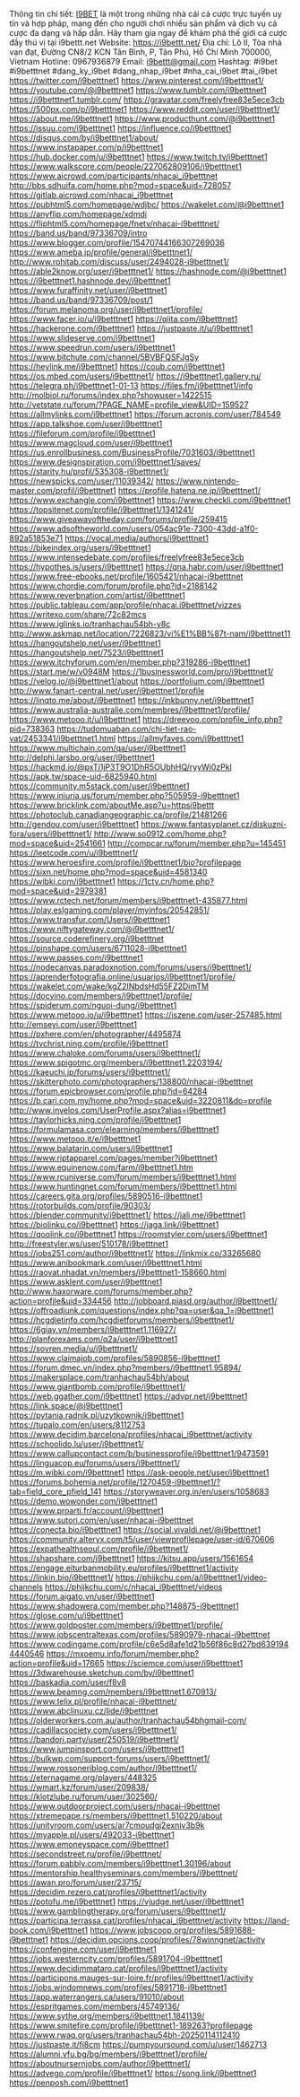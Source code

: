 Thông tin chi tiết: <a href="https://i9bettt.net/">I9BET</a> là một trong những nhà cái cá cược trực tuyến uy tín và hợp pháp, mang đến cho người chơi nhiều sản phẩm và dịch vụ cá cược đa dạng và hấp dẫn. Hãy tham gia ngay để khám phá thế giới cá cược đầy thú vị tại i9bettt.net
Website: <a href="https://i9bettt.net/">https://i9bettt.net/</a>
Địa chỉ: Lô II, Tòa nhà vạn đạt, Đường CN8/2 KCN Tân Bình, P, Tân Phú, Hồ Chí Minh 700000, Vietnam
Hotline: 0967936879
Email: i9bettt@gmail.com
Hashtag: #i9bet #i9betttnet #dang_ky_i9bet #dang_nhap_i9bet #nha_cai_i9bet #tai_i9bet
<a href="https://twitter.com/i9betttnet1">https://twitter.com/i9betttnet1</a>
<a href="https://www.pinterest.com/i9betttnet1/">https://www.pinterest.com/i9betttnet1/</a>
<a href="https://youtube.com/@i9betttnet1">https://youtube.com/@i9betttnet1</a>
<a href="https://www.tumblr.com/i9betttnet1">https://www.tumblr.com/i9betttnet1</a>
<a href="https://i9betttnet1.tumblr.com/">https://i9betttnet1.tumblr.com/</a>
<a href="https://gravatar.com/freelyfree83e5ece3cb">https://gravatar.com/freelyfree83e5ece3cb</a>
<a href="https://500px.com/p/i9betttnet1">https://500px.com/p/i9betttnet1</a>
<a href="https://www.reddit.com/user/i9betttnet1/">https://www.reddit.com/user/i9betttnet1/</a>
<a href="https://about.me/i9betttnet1">https://about.me/i9betttnet1</a>
<a href="https://www.producthunt.com/@i9betttnet1">https://www.producthunt.com/@i9betttnet1</a>
<a href="https://issuu.com/i9betttnet1">https://issuu.com/i9betttnet1</a>
<a href="https://influence.co/i9betttnet1">https://influence.co/i9betttnet1</a>
<a href="https://disqus.com/by/i9betttnet1/about/">https://disqus.com/by/i9betttnet1/about/</a>
<a href="https://www.instapaper.com/p/i9betttnet1">https://www.instapaper.com/p/i9betttnet1</a>
<a href="https://hub.docker.com/u/i9betttnet1">https://hub.docker.com/u/i9betttnet1</a>
<a href="https://www.twitch.tv/i9betttnet1">https://www.twitch.tv/i9betttnet1</a>
<a href="https://www.walkscore.com/people/227062809106/i9betttnet1">https://www.walkscore.com/people/227062809106/i9betttnet1</a>
<a href="https://www.aicrowd.com/participants/nhacai_i9betttnet">https://www.aicrowd.com/participants/nhacai_i9betttnet</a>
<a href="http://bbs.sdhuifa.com/home.php?mod=space&uid=728057">http://bbs.sdhuifa.com/home.php?mod=space&uid=728057</a>
<a href="https://gitlab.aicrowd.com/nhacai_i9betttnet">https://gitlab.aicrowd.com/nhacai_i9betttnet</a>
<a href="https://pubhtml5.com/homepage/wdjbc/">https://pubhtml5.com/homepage/wdjbc/</a>
<a href="https://wakelet.com/@i9betttnet1">https://wakelet.com/@i9betttnet1</a>
<a href="https://anyflip.com/homepage/xdmdi">https://anyflip.com/homepage/xdmdi</a>
<a href="https://fliphtml5.com/homepage/fnetv/nhacai-i9betttnet/">https://fliphtml5.com/homepage/fnetv/nhacai-i9betttnet/</a>
<a href="https://band.us/band/97336709/intro">https://band.us/band/97336709/intro</a>
<a href="https://www.blogger.com/profile/15470744166307269036">https://www.blogger.com/profile/15470744166307269036</a>
<a href="https://www.ameba.jp/profile/general/i9betttnet1/">https://www.ameba.jp/profile/general/i9betttnet1/</a>
<a href="http://www.rohitab.com/discuss/user/2494028-i9betttnet1/">http://www.rohitab.com/discuss/user/2494028-i9betttnet1/</a>
<a href="https://able2know.org/user/i9betttnet1/">https://able2know.org/user/i9betttnet1/</a>
<a href="https://hashnode.com/@i9betttnet1">https://hashnode.com/@i9betttnet1</a>
<a href="https://i9betttnet1.hashnode.dev/i9betttnet1">https://i9betttnet1.hashnode.dev/i9betttnet1</a>
<a href="https://www.furaffinity.net/user/i9betttnet1">https://www.furaffinity.net/user/i9betttnet1</a>
<a href="https://band.us/band/97336709/post/1">https://band.us/band/97336709/post/1</a>
<a href="https://forum.melanoma.org/user/i9betttnet1/profile/">https://forum.melanoma.org/user/i9betttnet1/profile/</a>
<a href="https://www.facer.io/u/i9betttnet1">https://www.facer.io/u/i9betttnet1</a>
<a href="https://qiita.com/i9betttnet1">https://qiita.com/i9betttnet1</a>
<a href="https://hackerone.com/i9betttnet1">https://hackerone.com/i9betttnet1</a>
<a href="https://justpaste.it/u/i9betttnet1">https://justpaste.it/u/i9betttnet1</a>
<a href="https://www.slideserve.com/i9betttnet1">https://www.slideserve.com/i9betttnet1</a>
<a href="https://www.speedrun.com/users/i9betttnet1">https://www.speedrun.com/users/i9betttnet1</a>
<a href="https://www.bitchute.com/channel/5BVBFQSFJgSy">https://www.bitchute.com/channel/5BVBFQSFJgSy</a>
<a href="https://heylink.me/i9betttnet1">https://heylink.me/i9betttnet1</a>
<a href="https://coub.com/i9betttnet1">https://coub.com/i9betttnet1</a>
<a href="https://os.mbed.com/users/i9betttnet1/">https://os.mbed.com/users/i9betttnet1/</a>
<a href="https://i9betttnet1.gallery.ru/">https://i9betttnet1.gallery.ru/</a>
<a href="https://telegra.ph/i9betttnet1-01-13">https://telegra.ph/i9betttnet1-01-13</a>
<a href="https://files.fm/i9betttnet1/info">https://files.fm/i9betttnet1/info</a>
<a href="http://molbiol.ru/forums/index.php?showuser=1422515">http://molbiol.ru/forums/index.php?showuser=1422515</a>
<a href="http://vetstate.ru/forum/?PAGE_NAME=profile_view&UID=159527">http://vetstate.ru/forum/?PAGE_NAME=profile_view&UID=159527</a>
<a href="https://allmylinks.com/i9betttnet1">https://allmylinks.com/i9betttnet1</a>
<a href="https://forum.acronis.com/user/784549">https://forum.acronis.com/user/784549</a>
<a href="https://app.talkshoe.com/user/i9betttnet1">https://app.talkshoe.com/user/i9betttnet1</a>
<a href="https://fileforum.com/profile/i9betttnet1">https://fileforum.com/profile/i9betttnet1</a>
<a href="https://www.magcloud.com/user/i9betttnet1">https://www.magcloud.com/user/i9betttnet1</a>
<a href="https://us.enrollbusiness.com/BusinessProfile/7031603/i9betttnet1">https://us.enrollbusiness.com/BusinessProfile/7031603/i9betttnet1</a>
<a href="https://www.designspiration.com/i9betttnet1/saves/">https://www.designspiration.com/i9betttnet1/saves/</a>
<a href="https://starity.hu/profil/535308-i9betttnet1/">https://starity.hu/profil/535308-i9betttnet1/</a>
<a href="https://newspicks.com/user/11039342/">https://newspicks.com/user/11039342/</a>
<a href="https://www.nintendo-master.com/profil/i9betttnet1">https://www.nintendo-master.com/profil/i9betttnet1</a>
<a href="https://profile.hatena.ne.jp/i9betttnet1/">https://profile.hatena.ne.jp/i9betttnet1/</a>
<a href="https://www.exchangle.com/i9betttnet1">https://www.exchangle.com/i9betttnet1</a>
<a href="https://www.checkli.com/i9betttnet1">https://www.checkli.com/i9betttnet1</a>
<a href="https://topsitenet.com/profile/i9betttnet1/1341241/">https://topsitenet.com/profile/i9betttnet1/1341241/</a>
<a href="https://www.giveawayoftheday.com/forums/profile/259415">https://www.giveawayoftheday.com/forums/profile/259415</a>
<a href="https://www.adsoftheworld.com/users/054ac91e-7300-43dd-a1f0-892a51853e71">https://www.adsoftheworld.com/users/054ac91e-7300-43dd-a1f0-892a51853e71</a>
<a href="https://vocal.media/authors/i9betttnet1">https://vocal.media/authors/i9betttnet1</a>
<a href="https://bikeindex.org/users/i9betttnet1">https://bikeindex.org/users/i9betttnet1</a>
<a href="https://www.intensedebate.com/profiles/freelyfree83e5ece3cb">https://www.intensedebate.com/profiles/freelyfree83e5ece3cb</a>
<a href="https://hypothes.is/users/i9betttnet1">https://hypothes.is/users/i9betttnet1</a>
<a href="https://qna.habr.com/user/i9betttnet1">https://qna.habr.com/user/i9betttnet1</a>
<a href="https://www.free-ebooks.net/profile/1605421/nhacai-i9betttnet">https://www.free-ebooks.net/profile/1605421/nhacai-i9betttnet</a>
<a href="https://www.chordie.com/forum/profile.php?id=2188142">https://www.chordie.com/forum/profile.php?id=2188142</a>
<a href="https://www.reverbnation.com/artist/i9betttnet1">https://www.reverbnation.com/artist/i9betttnet1</a>
<a href="https://public.tableau.com/app/profile/nhacai.i9betttnet/vizzes">https://public.tableau.com/app/profile/nhacai.i9betttnet/vizzes</a>
<a href="https://writexo.com/share/72c82mcs">https://writexo.com/share/72c82mcs</a>
<a href="https://www.iglinks.io/tranhachau54bh-y8c">https://www.iglinks.io/tranhachau54bh-y8c</a>
<a href="http://www.askmap.net/location/7226823/vi%E1%BB%87t-nam/i9betttnet11">http://www.askmap.net/location/7226823/vi%E1%BB%87t-nam/i9betttnet11</a>
<a href="https://hangoutshelp.net/user/i9betttnet1">https://hangoutshelp.net/user/i9betttnet1</a>
<a href="https://hangoutshelp.net/7523/i9betttnet1">https://hangoutshelp.net/7523/i9betttnet1</a>
<a href="https://www.itchyforum.com/en/member.php?319286-i9betttnet1">https://www.itchyforum.com/en/member.php?319286-i9betttnet1</a>
<a href="https://start.me/w/v0948M">https://start.me/w/v0948M</a>
<a href="https://1businessworld.com/pro/i9betttnet1/">https://1businessworld.com/pro/i9betttnet1/</a>
<a href="https://velog.io/@i9betttnet1/about">https://velog.io/@i9betttnet1/about</a>
<a href="https://portfolium.com/i9betttnet1">https://portfolium.com/i9betttnet1</a>
<a href="http://www.fanart-central.net/user/i9betttnet1/profile">http://www.fanart-central.net/user/i9betttnet1/profile</a>
<a href="https://linqto.me/about/i9betttnet1">https://linqto.me/about/i9betttnet1</a>
<a href="https://inkbunny.net/i9betttnet1">https://inkbunny.net/i9betttnet1</a>
<a href="https://www.australia-australie.com/membres/i9betttnet1/profile/">https://www.australia-australie.com/membres/i9betttnet1/profile/</a>
<a href="https://www.metooo.it/u/i9betttnet1">https://www.metooo.it/u/i9betttnet1</a>
<a href="https://dreevoo.com/profile_info.php?pid=738363">https://dreevoo.com/profile_info.php?pid=738363</a>
<a href="https://tudomuaban.com/chi-tiet-rao-vat/2453341/i9betttnet1.html">https://tudomuaban.com/chi-tiet-rao-vat/2453341/i9betttnet1.html</a>
<a href="https://allmyfaves.com/i9betttnet1">https://allmyfaves.com/i9betttnet1</a>
<a href="https://www.multichain.com/qa/user/i9betttnet1">https://www.multichain.com/qa/user/i9betttnet1</a>
<a href="http://delphi.larsbo.org/user/i9betttnet1">http://delphi.larsbo.org/user/i9betttnet1</a>
<a href="https://hackmd.io/@pxTi1jP3T9O1DhR5OUbhHQ/ryyWi0zPkl">https://hackmd.io/@pxTi1jP3T9O1DhR5OUbhHQ/ryyWi0zPkl</a>
<a href="https://apk.tw/space-uid-6825940.html">https://apk.tw/space-uid-6825940.html</a>
<a href="https://community.m5stack.com/user/i9betttnet1">https://community.m5stack.com/user/i9betttnet1</a>
<a href="https://www.iniuria.us/forum/member.php?505959-i9betttnet1">https://www.iniuria.us/forum/member.php?505959-i9betttnet1</a>
<a href="https://www.bricklink.com/aboutMe.asp?u=httpsi9bettt">https://www.bricklink.com/aboutMe.asp?u=httpsi9bettt</a>
<a href="https://photoclub.canadiangeographic.ca/profile/21481266">https://photoclub.canadiangeographic.ca/profile/21481266</a>
<a href="http://gendou.com/user/i9betttnet1">http://gendou.com/user/i9betttnet1</a>
<a href="https://www.fantasyplanet.cz/diskuzni-fora/users/i9betttnet1/">https://www.fantasyplanet.cz/diskuzni-fora/users/i9betttnet1/</a>
<a href="http://www.so0912.com/home.php?mod=space&uid=2541661">http://www.so0912.com/home.php?mod=space&uid=2541661</a>
<a href="http://compcar.ru/forum/member.php?u=145451">http://compcar.ru/forum/member.php?u=145451</a>
<a href="https://leetcode.com/u/i9betttnet1/">https://leetcode.com/u/i9betttnet1/</a>
<a href="https://www.heroesfire.com/profile/i9betttnet1/bio?profilepage">https://www.heroesfire.com/profile/i9betttnet1/bio?profilepage</a>
<a href="https://sixn.net/home.php?mod=space&uid=4581340">https://sixn.net/home.php?mod=space&uid=4581340</a>
<a href="https://wibki.com/i9betttnet1">https://wibki.com/i9betttnet1</a>
<a href="https://1ctv.cn/home.php?mod=space&uid=2979381">https://1ctv.cn/home.php?mod=space&uid=2979381</a>
<a href="https://www.rctech.net/forum/members/i9betttnet1-435877.html">https://www.rctech.net/forum/members/i9betttnet1-435877.html</a>
<a href="https://play.eslgaming.com/player/myinfos/20542851/">https://play.eslgaming.com/player/myinfos/20542851/</a>
<a href="https://www.transfur.com/Users/i9betttnet1">https://www.transfur.com/Users/i9betttnet1</a>
<a href="https://www.niftygateway.com/@i9betttnet1/">https://www.niftygateway.com/@i9betttnet1/</a>
<a href="https://source.coderefinery.org/i9betttnet">https://source.coderefinery.org/i9betttnet</a>
<a href="https://pinshape.com/users/6711028-i9betttnet1">https://pinshape.com/users/6711028-i9betttnet1</a>
<a href="https://www.passes.com/i9betttnet1">https://www.passes.com/i9betttnet1</a>
<a href="https://nodecanvas.paradoxnotion.com/forums/users/i9betttnet1/">https://nodecanvas.paradoxnotion.com/forums/users/i9betttnet1/</a>
<a href="https://aprenderfotografia.online/usuarios/i9betttnet1/profile/">https://aprenderfotografia.online/usuarios/i9betttnet1/profile/</a>
<a href="https://wakelet.com/wake/kgZ2INbdsHd55FZ2DimTM">https://wakelet.com/wake/kgZ2INbdsHd55FZ2DimTM</a>
<a href="https://docvino.com/members/i9betttnet1/profile/">https://docvino.com/members/i9betttnet1/profile/</a>
<a href="https://spiderum.com/nguoi-dung/i9betttnet1">https://spiderum.com/nguoi-dung/i9betttnet1</a>
<a href="https://www.metooo.io/u/i9betttnet1">https://www.metooo.io/u/i9betttnet1</a>
<a href="https://iszene.com/user-257485.html">https://iszene.com/user-257485.html</a>
<a href="http://emseyi.com/user/i9betttnet1">http://emseyi.com/user/i9betttnet1</a>
<a href="https://pxhere.com/en/photographer/4495874">https://pxhere.com/en/photographer/4495874</a>
<a href="https://tvchrist.ning.com/profile/i9betttnet1">https://tvchrist.ning.com/profile/i9betttnet1</a>
<a href="https://www.chaloke.com/forums/users/i9betttnet1/">https://www.chaloke.com/forums/users/i9betttnet1/</a>
<a href="https://www.spigotmc.org/members/i9betttnet1.2203194/">https://www.spigotmc.org/members/i9betttnet1.2203194/</a>
<a href="https://kaeuchi.jp/forums/users/i9betttnet1/">https://kaeuchi.jp/forums/users/i9betttnet1/</a>
<a href="https://skitterphoto.com/photographers/138800/nhacai-i9betttnet">https://skitterphoto.com/photographers/138800/nhacai-i9betttnet</a>
<a href="https://forum.epicbrowser.com/profile.php?id=64284">https://forum.epicbrowser.com/profile.php?id=64284</a>
<a href="https://b.cari.com.my/home.php?mod=space&uid=3220811&do=profile">https://b.cari.com.my/home.php?mod=space&uid=3220811&do=profile</a>
<a href="http://www.invelos.com/UserProfile.aspx?alias=i9betttnet1">http://www.invelos.com/UserProfile.aspx?alias=i9betttnet1</a>
<a href="https://taylorhicks.ning.com/profile/i9betttnet1">https://taylorhicks.ning.com/profile/i9betttnet1</a>
<a href="https://formulamasa.com/elearning/members/i9betttnet1">https://formulamasa.com/elearning/members/i9betttnet1</a>
<a href="https://www.metooo.it/e/i9betttnet1">https://www.metooo.it/e/i9betttnet1</a>
<a href="https://www.balatarin.com/users/i9betttnet1">https://www.balatarin.com/users/i9betttnet1</a>
<a href="https://www.riptapparel.com/pages/member?i9betttnet1">https://www.riptapparel.com/pages/member?i9betttnet1</a>
<a href="https://www.equinenow.com/farm/i9betttnet1.htm">https://www.equinenow.com/farm/i9betttnet1.htm</a>
<a href="https://www.rcuniverse.com/forum/members/i9betttnet1.html">https://www.rcuniverse.com/forum/members/i9betttnet1.html</a>
<a href="https://www.huntingnet.com/forum/members/i9betttnet1.html">https://www.huntingnet.com/forum/members/i9betttnet1.html</a>
<a href="https://careers.gita.org/profiles/5890516-i9betttnet1">https://careers.gita.org/profiles/5890516-i9betttnet1</a>
<a href="https://rotorbuilds.com/profile/90303/">https://rotorbuilds.com/profile/90303/</a>
<a href="https://blender.community/i9betttnet1/">https://blender.community/i9betttnet1/</a>
<a href="https://jali.me/i9betttnet1">https://jali.me/i9betttnet1</a>
<a href="https://biolinku.co/i9betttnet1">https://biolinku.co/i9betttnet1</a>
<a href="https://jaga.link/i9betttnet1">https://jaga.link/i9betttnet1</a>
<a href="https://qoolink.co/i9betttnet1">https://qoolink.co/i9betttnet1</a>
<a href="https://roomstyler.com/users/i9betttnet1">https://roomstyler.com/users/i9betttnet1</a>
<a href="http://freestyler.ws/user/510178/i9betttnet1">http://freestyler.ws/user/510178/i9betttnet1</a>
<a href="https://jobs251.com/author/i9betttnet1/">https://jobs251.com/author/i9betttnet1/</a>
<a href="https://linkmix.co/33265680">https://linkmix.co/33265680</a>
<a href="https://www.anibookmark.com/user/i9betttnet1.html">https://www.anibookmark.com/user/i9betttnet1.html</a>
<a href="https://raovat.nhadat.vn/members/i9betttnet1-158660.html">https://raovat.nhadat.vn/members/i9betttnet1-158660.html</a>
<a href="https://www.asklent.com/user/i9betttnet1">https://www.asklent.com/user/i9betttnet1</a>
<a href="http://www.haxorware.com/forums/member.php?action=profile&uid=334456">http://www.haxorware.com/forums/member.php?action=profile&uid=334456</a>
<a href="http://jobboard.piasd.org/author/i9betttnet1/">http://jobboard.piasd.org/author/i9betttnet1/</a>
<a href="https://offroadjunk.com/questions/index.php?qa=user&qa_1=i9betttnet1">https://offroadjunk.com/questions/index.php?qa=user&qa_1=i9betttnet1</a>
<a href="https://hcgdietinfo.com/hcgdietforums/members/i9betttnet1/">https://hcgdietinfo.com/hcgdietforums/members/i9betttnet1/</a>
<a href="https://6giay.vn/members/i9betttnet1.116927/">https://6giay.vn/members/i9betttnet1.116927/</a>
<a href="http://planforexams.com/q2a/user/i9betttnet1">http://planforexams.com/q2a/user/i9betttnet1</a>
<a href="https://sovren.media/u/i9betttnet1/">https://sovren.media/u/i9betttnet1/</a>
<a href="https://www.claimajob.com/profiles/5890856-i9betttnet1">https://www.claimajob.com/profiles/5890856-i9betttnet1</a>
<a href="https://forum.dmec.vn/index.php?members/i9betttnet1.95894/">https://forum.dmec.vn/index.php?members/i9betttnet1.95894/</a>
<a href="https://makersplace.com/tranhachau54bh/about">https://makersplace.com/tranhachau54bh/about</a>
<a href="https://www.giantbomb.com/profile/i9betttnet1/">https://www.giantbomb.com/profile/i9betttnet1/</a>
<a href="https://web.ggather.com/i9betttnet1">https://web.ggather.com/i9betttnet1</a>
<a href="https://advpr.net/i9betttnet1">https://advpr.net/i9betttnet1</a>
<a href="https://link.space/@i9betttnet1">https://link.space/@i9betttnet1</a>
<a href="https://pytania.radnik.pl/uzytkownik/i9betttnet1">https://pytania.radnik.pl/uzytkownik/i9betttnet1</a>
<a href="https://tupalo.com/en/users/8112753">https://tupalo.com/en/users/8112753</a>
<a href="https://www.decidim.barcelona/profiles/nhacai_i9betttnet/activity">https://www.decidim.barcelona/profiles/nhacai_i9betttnet/activity</a>
<a href="https://schoolido.lu/user/i9betttnet1/">https://schoolido.lu/user/i9betttnet1/</a>
<a href="https://www.callupcontact.com/b/businessprofile/i9betttnet1/9473591">https://www.callupcontact.com/b/businessprofile/i9betttnet1/9473591</a>
<a href="https://linguacop.eu/forums/users/i9betttnet1/">https://linguacop.eu/forums/users/i9betttnet1/</a>
<a href="https://m.wibki.com/i9betttnet1">https://m.wibki.com/i9betttnet1</a>
<a href="https://ask-people.net/user/i9betttnet1">https://ask-people.net/user/i9betttnet1</a>
<a href="https://forums.bohemia.net/profile/1270459-i9betttnet1/?tab=field_core_pfield_141">https://forums.bohemia.net/profile/1270459-i9betttnet1/?tab=field_core_pfield_141</a>
<a href="https://storyweaver.org.in/en/users/1058683">https://storyweaver.org.in/en/users/1058683</a>
<a href="https://demo.wowonder.com/i9betttnet1">https://demo.wowonder.com/i9betttnet1</a>
<a href="https://www.proarti.fr/account/i9betttnet1">https://www.proarti.fr/account/i9betttnet1</a>
<a href="https://www.sutori.com/en/user/nhacai-i9betttnet">https://www.sutori.com/en/user/nhacai-i9betttnet</a>
<a href="https://conecta.bio/i9betttnet1">https://conecta.bio/i9betttnet1</a>
<a href="https://social.vivaldi.net/@i9betttnet1">https://social.vivaldi.net/@i9betttnet1</a>
<a href="https://community.alteryx.com/t5/user/viewprofilepage/user-id/670606">https://community.alteryx.com/t5/user/viewprofilepage/user-id/670606</a>
<a href="https://expathealthseoul.com/profile/i9betttnet1/">https://expathealthseoul.com/profile/i9betttnet1/</a>
<a href="https://shapshare.com/i9betttnet1">https://shapshare.com/i9betttnet1</a>
<a href="https://kitsu.app/users/1561654">https://kitsu.app/users/1561654</a>
<a href="https://engage.eiturbanmobility.eu/profiles/i9betttnet1/activity">https://engage.eiturbanmobility.eu/profiles/i9betttnet1/activity</a>
<a href="https://linkin.bio/i9betttnet1/">https://linkin.bio/i9betttnet1/</a>
<a href="https://phijkchu.com/a/i9betttnet1/video-channels">https://phijkchu.com/a/i9betttnet1/video-channels</a>
<a href="https://phijkchu.com/c/nhacai_i9betttnet/videos">https://phijkchu.com/c/nhacai_i9betttnet/videos</a>
<a href="https://forum.aigato.vn/user/i9betttnet1">https://forum.aigato.vn/user/i9betttnet1</a>
<a href="https://www.shadowera.com/member.php?148875-i9betttnet1">https://www.shadowera.com/member.php?148875-i9betttnet1</a>
<a href="https://glose.com/u/i9betttnet1">https://glose.com/u/i9betttnet1</a>
<a href="https://www.goldposter.com/members/i9betttnet1/profile/">https://www.goldposter.com/members/i9betttnet1/profile/</a>
<a href="https://www.jobscentraltexas.com/profiles/5890979-nhacai-i9betttnet">https://www.jobscentraltexas.com/profiles/5890979-nhacai-i9betttnet</a>
<a href="https://www.codingame.com/profile/c6e5d8afe1d21b56f86c8d27bd6391944440546">https://www.codingame.com/profile/c6e5d8afe1d21b56f86c8d27bd6391944440546</a>
<a href="https://mxoemu.info/forum/member.php?action=profile&uid=17665">https://mxoemu.info/forum/member.php?action=profile&uid=17665</a>
<a href="https://sciemce.com/user/i9betttnet1">https://sciemce.com/user/i9betttnet1</a>
<a href="https://3dwarehouse.sketchup.com/by/i9betttnet1">https://3dwarehouse.sketchup.com/by/i9betttnet1</a>
<a href="https://baskadia.com/user/f8v8">https://baskadia.com/user/f8v8</a>
<a href="https://www.beamng.com/members/i9betttnet1.670913/">https://www.beamng.com/members/i9betttnet1.670913/</a>
<a href="https://www.telix.pl/profile/nhacai-i9betttnet/">https://www.telix.pl/profile/nhacai-i9betttnet/</a>
<a href="https://www.abclinuxu.cz/lide/i9betttnet">https://www.abclinuxu.cz/lide/i9betttnet</a>
<a href="https://olderworkers.com.au/author/tranhachau54bhgmail-com/">https://olderworkers.com.au/author/tranhachau54bhgmail-com/</a>
<a href="https://cadillacsociety.com/users/i9betttnet1/">https://cadillacsociety.com/users/i9betttnet1/</a>
<a href="https://bandori.party/user/250519/i9betttnet1/">https://bandori.party/user/250519/i9betttnet1/</a>
<a href="https://www.jumpinsport.com/users/i9betttnet1">https://www.jumpinsport.com/users/i9betttnet1</a>
<a href="https://bulkwp.com/support-forums/users/i9betttnet1/">https://bulkwp.com/support-forums/users/i9betttnet1/</a>
<a href="https://www.rossoneriblog.com/author/i9betttnet1/">https://www.rossoneriblog.com/author/i9betttnet1/</a>
<a href="https://eternagame.org/players/448325">https://eternagame.org/players/448325</a>
<a href="https://wmart.kz/forum/user/209838/">https://wmart.kz/forum/user/209838/</a>
<a href="https://klotzlube.ru/forum/user/302560/">https://klotzlube.ru/forum/user/302560/</a>
<a href="https://www.outdoorproject.com/users/nhacai-i9betttnet">https://www.outdoorproject.com/users/nhacai-i9betttnet</a>
<a href="https://xtremepape.rs/members/i9betttnet1.510220/about">https://xtremepape.rs/members/i9betttnet1.510220/about</a>
<a href="https://unityroom.com/users/ar7cmoudgj2exniv3b9k">https://unityroom.com/users/ar7cmoudgj2exniv3b9k</a>
<a href="https://myapple.pl/users/492033-i9betttnet1">https://myapple.pl/users/492033-i9betttnet1</a>
<a href="https://www.emoneyspace.com/i9betttnet1">https://www.emoneyspace.com/i9betttnet1</a>
<a href="https://secondstreet.ru/profile/i9betttnet/">https://secondstreet.ru/profile/i9betttnet/</a>
<a href="https://forum.pabbly.com/members/i9betttnet1.30196/about">https://forum.pabbly.com/members/i9betttnet1.30196/about</a>
<a href="https://mentorship.healthyseminars.com/members/i9betttnet/">https://mentorship.healthyseminars.com/members/i9betttnet/</a>
<a href="https://awan.pro/forum/user/23715/">https://awan.pro/forum/user/23715/</a>
<a href="https://decidim.rezero.cat/profiles/i9betttnet1/activity">https://decidim.rezero.cat/profiles/i9betttnet1/activity</a>
<a href="https://potofu.me/i9betttnet1">https://potofu.me/i9betttnet1</a>
<a href="https://vjudge.net/user/i9betttnet1">https://vjudge.net/user/i9betttnet1</a>
<a href="https://www.gamblingtherapy.org/forum/users/i9betttnet1/">https://www.gamblingtherapy.org/forum/users/i9betttnet1/</a>
<a href="https://participa.terrassa.cat/profiles/nhacai_i9betttnet/activity">https://participa.terrassa.cat/profiles/nhacai_i9betttnet/activity</a>
<a href="https://land-book.com/i9betttnet1">https://land-book.com/i9betttnet1</a>
<a href="https://www.jobscoop.org/profiles/5891688-i9betttnet1">https://www.jobscoop.org/profiles/5891688-i9betttnet1</a>
<a href="https://decidim.opcions.coop/profiles/78winngnet/activity">https://decidim.opcions.coop/profiles/78winngnet/activity</a>
<a href="https://confengine.com/user/i9betttnet1">https://confengine.com/user/i9betttnet1</a>
<a href="https://jobs.westerncity.com/profiles/5891704-i9betttnet1">https://jobs.westerncity.com/profiles/5891704-i9betttnet1</a>
<a href="https://www.decidimmataro.cat/profiles/i9betttnet1/activity">https://www.decidimmataro.cat/profiles/i9betttnet1/activity</a>
<a href="https://participons.mauges-sur-loire.fr/profiles/i9betttnet1/activity">https://participons.mauges-sur-loire.fr/profiles/i9betttnet1/activity</a>
<a href="https://jobs.windomnews.com/profiles/5891718-i9betttnet1">https://jobs.windomnews.com/profiles/5891718-i9betttnet1</a>
<a href="https://app.waterrangers.ca/users/91010/about">https://app.waterrangers.ca/users/91010/about</a>
<a href="https://espritgames.com/members/45749136/">https://espritgames.com/members/45749136/</a>
<a href="https://www.sythe.org/members/i9betttnet1.1841139/">https://www.sythe.org/members/i9betttnet1.1841139/</a>
<a href="https://www.smitefire.com/profile/i9betttnet1-189263?profilepage">https://www.smitefire.com/profile/i9betttnet1-189263?profilepage</a>
<a href="https://www.rwaq.org/users/tranhachau54bh-20250114112410">https://www.rwaq.org/users/tranhachau54bh-20250114112410</a>
<a href="https://justpaste.it/fi8cm">https://justpaste.it/fi8cm</a>
<a href="https://pumpyoursound.com/u/user/1462713">https://pumpyoursound.com/u/user/1462713</a>
<a href="https://alumni.vfu.bg/bg/members/i9betttnet1/profile/">https://alumni.vfu.bg/bg/members/i9betttnet1/profile/</a>
<a href="https://aboutnursernjobs.com/author/i9betttnet1/">https://aboutnursernjobs.com/author/i9betttnet1/</a>
<a href="https://advego.com/profile/i9betttnet1/">https://advego.com/profile/i9betttnet1/</a>
<a href="https://song.link/i9betttnet1">https://song.link/i9betttnet1</a>
<a href="https://penposh.com/i9betttnet1">https://penposh.com/i9betttnet1</a>


